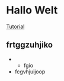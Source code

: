 # Hallo Welt

[Tutorial](https://www.youtube.com/watch?v=j8PxqgliIno)

## frtggzuhjiko

* * fgio
* fcgvhjuijoop
